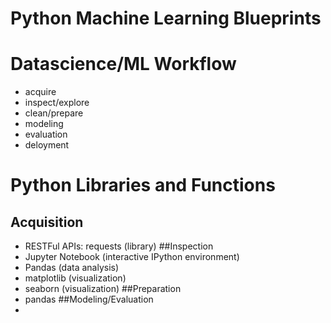 Python Machine Learning Blueprints
===================================

# Datascience/ML Workflow
- acquire
- inspect/explore
- clean/prepare
- modeling
- evaluation
- deloyment

# Python Libraries and Functions
## Acquisition
- RESTFul APIs:
    requests (library)
##Inspection
- Jupyter Notebook (interactive IPython environment)
- Pandas (data analysis)
- matplotlib (visualization)
- seaborn (visualization)
##Preparation
- pandas
##Modeling/Evaluation
- 